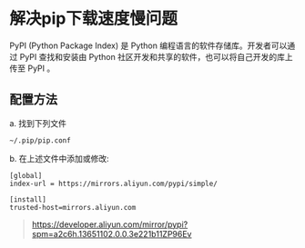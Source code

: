 # 解决pip下载速度慢问题

PyPI (Python Package Index) 是 Python 编程语言的软件存储库。开发者可以通过 PyPI 查找和安装由 Python 社区开发和共享的软件，也可以将自己开发的库上传至 PyPI 。

## 配置方法

a. 找到下列文件

```shell
~/.pip/pip.conf
```

b. 在上述文件中添加或修改:

```shell
[global]
index-url = https://mirrors.aliyun.com/pypi/simple/

[install]
trusted-host=mirrors.aliyun.com
```



>https://developer.aliyun.com/mirror/pypi?spm=a2c6h.13651102.0.0.3e221b11ZP96Ev
